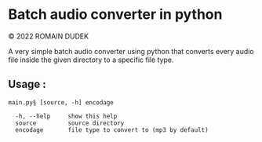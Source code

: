 # Batch audio converter in python

© 2022 ROMAIN DUDEK

A very simple batch audio converter using python that converts every audio file
inside the given directory to a specific file type.

## Usage :
    
    main.py§ [source, -h] encodage

      -h, --help     show this help
      source         source directory
      encodage       file type to convert to (mp3 by default)